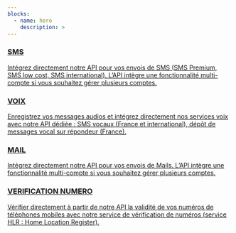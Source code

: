 ```yaml
---
blocks:
  - name: hero
    description: >
---
```



  <div class="features">
    <div class="feature">
      <a href="/docs/sms/sms-page-01">
        <i class="bi bi-chat-dots feature-icon"></i>
        <h3 >SMS</h3>
        <p>Intégrez directement notre API pour vos envois de SMS (SMS Premium, SMS low cost, SMS international). 
          L’API intègre une fonctionnalité multi-compte si vous souhaitez gérer plusieurs comptes.</p>
      </a>
    </div>
    <div class="feature">
      <a href="docs/VOIX/introduction">
        <i class="bi bi-mic feature-icon"></i>
        <h3>VOIX</h3>
        <p>Enregistrez vos messages audios et intégrez directement nos services voix avec notre API dédiée : 
          SMS vocaux (France et international), dépôt de messages vocal sur répondeur (France).</p>
      </a>
    </div>
    <div class="feature">
      <a href="docs/MAIL/introduction">
        <i class="bi bi-envelope feature-icon"></i>
        <h3>MAIL</h3>
        <p>Intégrez directement notre API pour vos envois de Mails. L’API intègre une fonctionnalité multi-compte 
          si vous souhaitez gérer plusieurs comptes.</p>
      </a>
    </div>
    <div class="feature">
      <a href="docs/VERIFICATION_NUMERO/introduction">
        <i class="bi bi-check2-square feature-icon"></i>
        <h3>VERIFICATION NUMERO</h3>
        <p>Vérifier directement à partir de notre API la validité de vos numéros de téléphones mobiles avec notre 
          service de vérification de numéros (service HLR : Home Location Register).</p>
      </a>
    </div>
  </div>
